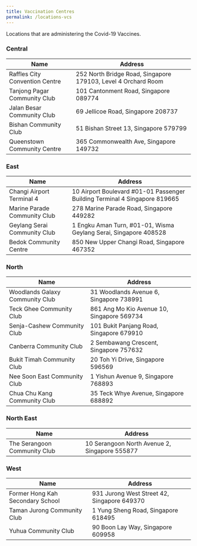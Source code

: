 ```yaml
---
title: Vaccination Centres
permalink: /locations-vcs
---
```

Locations that are administering the Covid-19 Vaccines.

###  **Central**
<table>
  <thead>
    <tr>
      <th>Name</th>
      <th>Address</th>
    </tr>
  </thead>
  <tbody>
    <!--start of row-->
    <tr>
      <td>Raffles City Convention Centre</td>
      <td>252 North Bridge Road, Singapore 179103, Level 4 Orchard Room</td>
    </tr>
    <!--end of row-->
		<!--start of row-->
    <tr>
      <td>Tanjong Pagar Community Club</td>
      <td>101 Cantonment Road, Singapore 089774</td>
    </tr>
    <!--end of row-->
		<!--start of row-->
    <tr>
      <td>Jalan Besar Community Club</td>
      <td>69 Jellicoe Road, Singapore 208737</td>
    </tr>
    <!--end of row-->
		<!--start of row-->
    <tr>
      <td>Bishan Community Club</td>
      <td>51 Bishan Street 13, Singapore 579799</td>
    </tr>
    <!--end of row-->
		<!--start of row-->
    <tr>
      <td>Queenstown Community Centre </td>
      <td>365 Commonwealth Ave, Singapore 149732</td>
    </tr>
    <!--end of row-->
  </tbody>
</table>


### **East**
<table>
  <thead>
    <tr>
      <th>Name</th>
      <th>Address</th>
    </tr>
  </thead>
  <tbody>
    <!--start of row-->
    <tr>
      <td>Changi Airport Terminal 4</td>
      <td>10 Airport Boulevard #01-01 Passenger Building Terminal 4 Singapore 819665</td>
    </tr>
    <!--end of row-->
		<!--start of row-->
    <tr>
      <td>Marine Parade Community Club </td>
      <td>278 Marine Parade Road, Singapore 449282</td>
    </tr>
    <!--end of row-->
		<!--start of row-->
    <tr>
      <td>Geylang Serai Community Club  </td>
      <td>1 Engku Aman Turn, #01-01, Wisma Geylang Serai, Singapore 408528</td>
    </tr>
    <!--end of row-->
		<!--start of row-->
    <tr>
      <td>Bedok Community Centre   </td>
      <td>850 New Upper Changi Road, Singapore 467352</td>
    </tr>
    <!--end of row-->
  </tbody>
</table>

### **North**
<table>
  <thead>
    <tr>
      <th>Name</th>
      <th>Address</th>
    </tr>
  </thead>
  <tbody>
    <!--start of row-->
    <tr>
      <td>Woodlands Galaxy Community Club</td>
      <td>31 Woodlands Avenue 6, Singapore 738991</td>
    </tr>
    <!--end of row-->
		<!--start of row-->
    <tr>
      <td>Teck Ghee Community Club</td>
      <td>861 Ang Mo Kio Avenue 10, Singapore 569734</td>
    </tr>
    <!--end of row-->
		<!--start of row-->
    <tr>
      <td>Senja-Cashew Community Club</td>
      <td>101 Bukit Panjang Road, Singapore 679910</td>
    </tr>
    <!--end of row-->
		<!--start of row-->
    <tr>
      <td>Canberra Community Club</td>
      <td>2 Sembawang Crescent, Singapore 757632</td>
    </tr>
    <!--end of row-->
		<!--start of row-->
    <tr>
      <td>Bukit Timah Community Club</td>
      <td>20 Toh Yi Drive, Singapore 596569</td>
    </tr>
    <!--end of row-->
			<!--start of row-->
    <tr>
      <td>Nee Soon East Community Club</td>
      <td>1 Yishun Avenue 9, Singapore 768893</td>
    </tr>
    <!--end of row-->
		<!--start of row-->
    <tr>
      <td>Chua Chu Kang Community Club </td>
      <td>35 Teck Whye Avenue, Singapore 688892</td>
    </tr>
    <!--end of row-->
  </tbody>
</table>

### **North East**
<table>
  <thead>
    <tr>
      <th>Name</th>
      <th>Address</th>
    </tr>
  </thead>
  <tbody>
    <!--start of row-->
    <tr>
      <td>The Serangoon Community Club </td>
      <td>10 Serangoon North Avenue 2, Singapore 555877</td>
    </tr>
    <!--end of row-->
  </tbody>
</table>

### **West**
<table>
  <thead>
    <tr>
      <th>Name</th>
      <th>Address</th>
    </tr>
  </thead>
  <tbody>
    <!--start of row-->
    <tr>
      <td>Former Hong Kah Secondary School</td>
      <td>931 Jurong West Street 42, Singapore 649370</td>
    </tr>
    <!--end of row-->
		<!--start of row-->
    <tr>
      <td>Taman Jurong Community Club</td>
      <td>1 Yung Sheng Road, Singapore 618495</td>
    </tr>
    <!--end of row-->
		<!--start of row-->
    <tr>
      <td>Yuhua Community Club </td>
      <td>90 Boon Lay Way, Singapore 609958</td>
    </tr>
    <!--end of row-->
  </tbody>
</table>